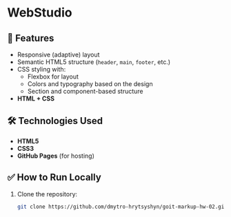 # WebStudio

## 📌 Features
- Responsive (adaptive) layout
- Semantic HTML5 structure (`header`, `main`, `footer`, etc.)
- CSS styling with:
  - Flexbox for layout
  - Colors and typography based on the design
  - Section and component-based structure
- **HTML + CSS**

## 🛠 Technologies Used
- **HTML5**
- **CSS3**
- **GitHub Pages** (for hosting)

## ✅ How to Run Locally
1. Clone the repository:
   ```bash
   git clone https://github.com/dmytro-hrytsyshyn/goit-markup-hw-02.git
